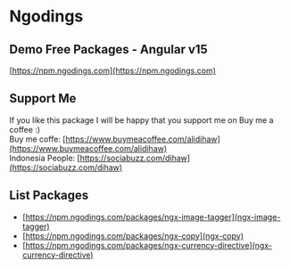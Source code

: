 # Ngodings

## Demo Free Packages - Angular v15

[https://npm.ngodings.com](https://npm.ngodings.com)

## Support Me

If you like this package I will be happy that you support me on Buy me a coffee :) <br />
Buy me coffe: [https://www.buymeacoffee.com/alidihaw](https://www.buymeacoffee.com/alidihaw) <br />
Indonesia People: [https://sociabuzz.com/dihaw](https://sociabuzz.com/dihaw)

## List Packages

- [https://npm.ngodings.com/packages/ngx-image-tagger](ngx-image-tagger)
- [https://npm.ngodings.com/packages/ngx-copy](ngx-copy)
- [https://npm.ngodings.com/packages/ngx-currency-directive](ngx-currency-directive)
